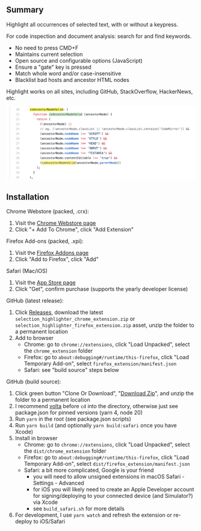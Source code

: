 ## Summary

Highlight all occurrences of selected text, with or without a keypress.

For code inspection and document analysis: search for and find keywords.

- No need to press CMD+F
- Maintains current selection
- Open source and configurable options (JavaScript)
- Ensure a "gate" key is pressed
- Match whole word and/or case-insensitive
- Blacklist bad hosts and ancestor HTML nodes

Highlight works on all sites, including GitHub, StackOverflow, HackerNews, etc.

<img src='src/images/screenshot_example.png' width='640' />

## Installation

Chrome Webstore (packed, .crx):

1. Visit the [Chrome Webstore page](https://chrome.google.com/webstore/detail/selection-highlighter/nepmkgohgoagfgcoegjaggacodcpdibj)
2. Click "+ Add To Chrome", click "Add Extension"

Firefox Add-ons (packed, .xpi):

1. Visit the [Firefox Addons page](https://addons.mozilla.org/en-US/firefox/addon/selection-highlighter-v2/)
2. Click "Add to Firefox", click "Add"

Safari (Mac/iOS)
1. Visit the [App Store page](https://apps.apple.com/us/app/selection-highlighter/id6476020741)
2. Click "Get", confirm purchase (supports the yearly developer license)

GitHub (latest release):

1. Click [Releases](https://github.com/neaumusic/selection-highlighter/releases), download the latest `selection_highlighter_chrome_extension.zip` or `selection_highlighter_firefox_extension.zip` asset, unzip the folder to a permanent location
2. Add to browser
   - Chrome: go to `chrome://extensions`, click "Load Unpacked", select the `chrome_extension` folder
   - Firefox: go to `about:debugging#/runtime/this-firefox`, click "Load Temporary Add-on", select `firefox_extension/manifest.json`
   - Safari: see "build source" steps below

GitHub (build source):

1. Click green button "Clone Or Download", "[Download Zip](https://github.com/neaumusic/selection-highlighter/archive/master.zip)", and unzip the folder to a permanent location
2. I recommend [volta](https://volta.sh) before `cd` into the directory, otherwise just see package.json for pinned versions (yarn 4, node 20)
3. Run `yarn` in the root (see package.json scripts)
4. Run `yarn build` (and optionally `yarn build:safari` once you have Xcode)
5. Install in browser
   - Chrome: go to `chrome://extensions`, click "Load Unpacked", select the `dist/chrome_extension` folder
   - Firefox: go to `about:debugging#/runtime/this-firefox`, click "Load Temporary Add-on", select `dist/firefox_extension/manifest.json`
   - Safari: a bit more complicated, Google is your friend
     - you will need to allow unsigned extensions in macOS Safari - Settings - Advanced
     - for iOS you will likely need to create an Apple Developer account for signing/deploying to your connected device (and Simulator?) via Xcode
     - see `build_safari.sh` for more details
6. For development, I use `yarn watch` and refresh the extension or re-deploy to iOS/Safari
